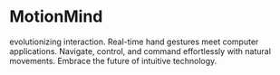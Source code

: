 # MotionMind
evolutionizing interaction. Real-time hand gestures meet computer applications. Navigate, control, and command effortlessly with natural movements. Embrace the future of intuitive technology.

